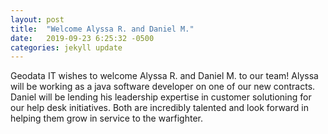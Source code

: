 ```yaml
---
layout: post
title:  "Welcome Alyssa R. and Daniel M."
date:   2019-09-23 6:25:32 -0500
categories: jekyll update
---
```


Geodata IT wishes to welcome Alyssa R. and Daniel M. to our team!  Alyssa will be working as a java software developer on one of our new contracts. Daniel will be lending his leadership expertise in customer solutioning for our help desk initiatives. Both are incredibly talented and look forward in helping them grow in service to the warfighter.
